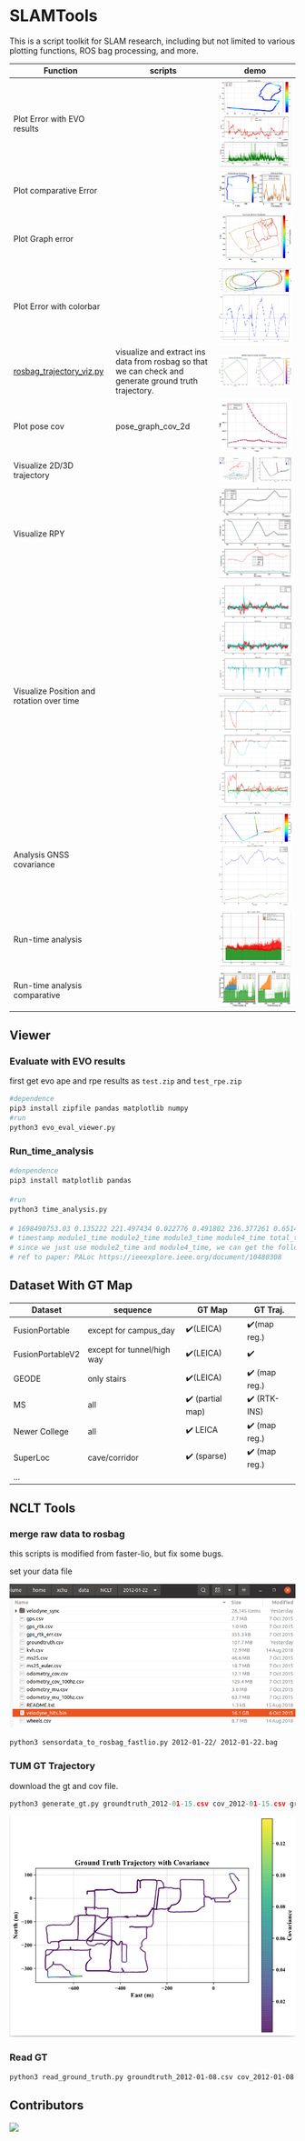 # SLAMTools

This is a script toolkit for SLAM research, including but not limited to various plotting functions, ROS bag processing, and more.

| Function                                                     | scripts                                                      | demo                                                         |
| ------------------------------------------------------------ | ------------------------------------------------------------ | ------------------------------------------------------------ |
| Plot Error with EVO results                                  |                                                              | ![image-20231112140452898](./README/image-20231112140452898.png) |
| Plot comparative Error                                       |                                                              | ![image-20240809100007556](./README/image-20240809100007556.png) |
| Plot Graph error                                             |                                                              | ![image-20240809100128967](./README/image-20240809100128967.png) |
| Plot Error with colorbar                                     |                                                              | ![image-20231027030705921](./README/image-20231027030705921.png) |
| [rosbag_trajectory_viz.py](RTK_GT_Extractor/nclt_style/rosbag_trajectory_viz.py) | visualize and extract ins data from rosbag so that we can check and generate ground truth trajectory. | ![image-20250812110552580](README/image-20250812110552580.png) |
| Plot pose cov                                                | pose_graph_cov_2d                                            | ![image-20231111105428392](./README/image-20231111105428392.png) |
| Visualize 2D/3D trajectory                                   |                                                              | ![image-20231030195632044](./README/image-20231030195632044.png) |
| Visualize RPY                                                |                                                              | ![image-20231030195727953](./README/image-20231030195727953.png) |
| Visualize Position and rotation over time                    |                                                              | ![image-20231026172239328](README/image-20231026172239328.png)![image-20231026172350083](README/image-20231026172350083.png) |
| Analysis  GNSS covariance                                    |                                                              | ![image-20231030200126073](./README/image-20231030200126073.png) |
| Run-time  analysis                                           |                                                              | ![image-20231112140414855](./README/image-20231112140414855.png) |
| Run-time analysis comparative                                |                                                              | ![image-20240809095931048](./README/image-20240809095931048.png) |





## Viewer

### Evaluate with EVO results

first get evo ape and rpe results as `test.zip` and `test_rpe.zip`

```python
#dependence
pip3 install zipfile pandas matplotlib numpy
#run
python3 evo_eval_viewer.py
```

### Run_time_analysis

```python
#denpendence
pip3 install matplotlib pandas

#run
python3 time_analysis.py

# 1698490753.03 0.135222 221.497434 0.022776 0.491802 236.377261 0.651435 1194.924191 0.132663 3.51924 0
# timestamp module1_time module2_time module3_time module4_time total_time module1_total_time module2_total_time module13_tota_time module4_total_time 
# since we just use module2_time and module4_time, we can get the following figure.
# ref to paper: PALoc https://ieeexplore.ieee.org/document/10480308
```

## Dataset With GT Map

| Dataset          | sequence                   | GT Map                           | GT Traj.                      |
| ---------------- | -------------------------- | -------------------------------- | ----------------------------- |
| FusionPortable   | except for campus_day      | :heavy_check_mark:(LEICA)​        | :heavy_check_mark:(map reg.)  |
| FusionPortableV2 | except for tunnel/high way | :heavy_check_mark:(LEICA)        | :heavy_check_mark:            |
| GEODE            | only stairs                | :heavy_check_mark:(LEICA)        | :heavy_check_mark: (map reg.) |
| MS               | all                        | :heavy_check_mark: (partial map) | :heavy_check_mark: (RTK-INS)  |
| Newer College    | all                        | :heavy_check_mark: LEICA         | :heavy_check_mark: (map reg.) |
| SuperLoc         | cave/corridor              | :heavy_check_mark: (sparse)      | :heavy_check_mark: (map reg.) |
| ...              |                            |                                  |                               |

## NCLT Tools

### merge raw data to rosbag

this scripts is modified from faster-lio, but fix some bugs.

set your data file

![image-20250306154737368](./README/image-20250306154737368.png)

```bash
python3 sensordata_to_rosbag_fastlio.py 2012-01-22/ 2012-01-22.bag
```

### TUM GT Trajectory

download the gt and cov file.

```python
python3 generate_gt.py groundtruth_2012-01-15.csv cov_2012-01-15.csv groundtruth_2012-01-15-tum.txt
```

![image-20250306154945576](./README/image-20250306154945576.png)

### Read GT

```bash
python3 read_ground_truth.py groundtruth_2012-01-08.csv cov_2012-01-08.csv
```



## Contributors

<a href="https://github.com/JokerJohn/SLAMTools/graphs/contributors">
  <img src="https://contrib.rocks/image?repo=JokerJohn/SLAMTools" />
</a>
